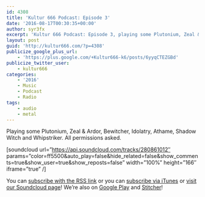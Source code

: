 ```yaml
---
id: 4308
title: 'Kultur 666 Podcast: Episode 3'
date: '2016-08-17T00:30:35+00:00'
author: syr3fx
excerpt: 'Kultur 666 Podcast: Episode 3, playing some Plutonium, Zeal &amp; Ardor, Bewitcher, Idolatry, Athame, Shadow Witch and Whipstriker.  All permissions asked.'
layout: post
guid: 'http://kultur666.com/?p=4308'
publicize_google_plus_url:
    - 'https://plus.google.com/+Kultur666-k6/posts/6yyqCTEZGBd'
publicize_twitter_user:
    - kultur666
categories:
    - '2016'
    - Music
    - Podcast
    - Radio
tags:
    - audio
    - metal
---
```


Playing some Plutonium, Zeal &amp; Ardor, Bewitcher, Idolatry, Athame, Shadow Witch and Whipstriker. All permissions asked.

\[soundcloud url=”https://api.soundcloud.com/tracks/280861012″ params=”color=ff5500&amp;auto\_play=false&amp;hide\_related=false&amp;show\_comments=true&amp;show\_user=true&amp;show\_reposts=false” width=”100%” height=”166″ iframe=”true” /\]

You can [subscribe with the RSS link](http://feeds.soundcloud.com/users/soundcloud:users:203985226/sounds.rss) or you can [subscribe via iTunes](https://itunes.apple.com/au/podcast/kultur-666-podcast/id1140410234) or [visit our Soundcloud page](https://soundcloud.com/kultur-666)! We’re also on [Google Play](https://goo.gl/app/playmusic?ibi=com.google.PlayMusic&isi=691797987&ius=googleplaymusic&link=https://play.google.com/music/m/Iax6bcfbhy27w3wvkpxlcrkkr6i?t%3DKultur_666_Podcast) and [Stitcher](http://www.stitcher.com/s?fid=99915&refid=stpr)!
